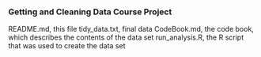 ### Getting and Cleaning Data Course Project

README.md, this file
tidy_data.txt, final data
CodeBook.md, the code book, which describes the contents of the data set 
run_analysis.R, the R script that was used to create the data set 
